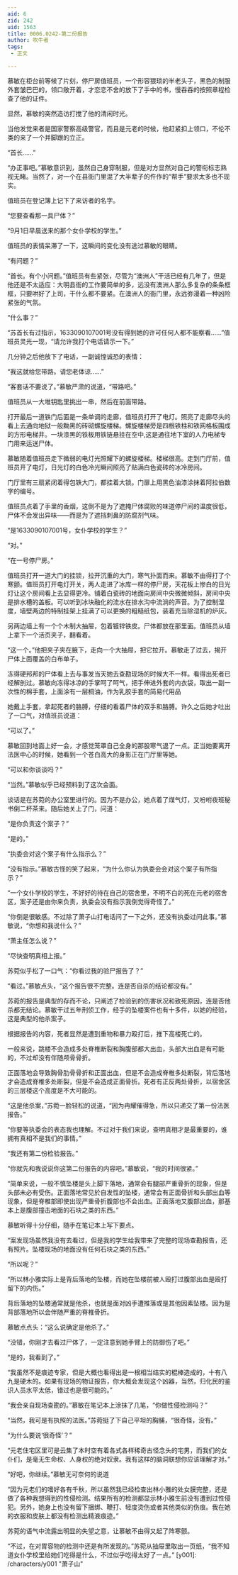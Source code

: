 ```yaml
---
aid: 6
zid: 242
uid: 1563
title: 0006.0242-第二份报告
author: 吹牛者
tags: 
 - 正文

---
```




  慕敏在柜台前等候了片刻，停尸房值班员，一个形容猥琐的半老头子，黑色的制服外套皱巴巴的，领口敞开着，才恋恋不舍的放下了手中的书，慢吞吞的按照章程检查了他的证件。

  显然，慕敏的突然造访打搅了他的清闲时光。

  当他发觉来者是国家警察高级警官，而且是元老的时候，他赶紧扣上领口，不伦不类的来了一个并脚跟的立正。

  “首长……”

  “办正事吧。”慕敏意识到，虽然自己身穿制服，但是对方显然对自己的警衔标志熟视无睹。当然了，对一个在县衙门里混了大半辈子的仵作的“帮手”要求太多也不现实。

  值班员在登记簿上记下了来访者的名字。

  “您要查看那一具尸体？”

  “9月1日早晨送来的那个女仆学校的学生。”

  值班员的表情呆滞了一下，这瞬间的变化没有逃过慕敏的眼睛。

  “有问题？”

  “首长。有个小问题。”值班员有些紧张，尽管为“澳洲人”干活已经有几年了，但是他还是不太适应：大明县衙的工作要简单的多，远没有澳洲人那么多复杂的条条框框，只要哄好了上司，干什么都不要紧。在澳洲人的衙门里，永远弥漫着一种凶险紧张的气氛。

  “什么事？”

  “苏首长有过指示，1633090107001号没有得到她的许可任何人都不能察看……”值班员灵光一现，“请允许我打个电话请示一下。”

  几分钟之后他放下了电话，一副诚惶诚恐的表情：

  “我这就给您带路。请您老体谅……”

  “客套话不要说了。”慕敏严肃的说道，“带路吧。”

  值班员从一大堆钥匙里挑出一串，然后在前面带路。

  打开最后一道铁门后面是一条单调的走廊，值班员打开了电灯。照亮了走廊尽头的看上去通向地狱一般黝黑的砖砌螺旋楼梯。螺旋楼梯旁是四根铁柱和铁网格板围成的方形电梯井。一块漆黑的铁板用铁链悬挂在空中,这是通往地下室的人力电梯专门用来运送尸体。

  慕敏随着值班员走下微弱的电灯光照耀下的螺旋楼梯。楼梯很高。走到门厅前，值班员开了电灯，日光灯的白色冷光瞬间照亮了贴满白色瓷砖的冰冷房间。

  门厅里有三扇紧闭着得包铁大门，都挂着大锁。门扉上用黑色油漆涂抹着阿拉伯数字的编号。

  值班员点着了手里的香烟，这倒不是为了遮掩尸体腐败的味道停尸间的温度很低，尸体不会发出异味——而是为了遮挡刺鼻的防腐剂气味。

  “是1633090107001号，女仆学校的学生？”

  “对。”

  “在一号停尸房。”

  值班员打开一道大门的挂锁，拉开沉重的大门，寒气扑面而来。慕敏不由得打了个寒颤。值班员打开电灯开关，两人走进了冰库一样的停尸房，天花板上惨白的日光灯让这个房间看上去显得更冷。铺着白瓷砖的地面向房间中央微微倾斜，房间中央是排水槽的盖板。可以听到冰块融化的流水在排水沟中流淌的声音。为了控制湿度，墙壁两边的特制挂架上挂满了可以更换的粗糙纸包，装着充当除湿机的炉灰。

  另两边墙上有一个个木制大抽屉，包着镀锌铁皮。尸体都放在那里面。值班员从墙上拿下一个活页夹子，翻看着。

  “这一个。”他把夹子夹在腋下，走向一个大抽屉，把它拉开。慕敏走了过去，揭开尸体上面覆盖的白布单子。

  冻得硬邦邦的尸体看上去与事发当天她去查勘现场的时候大不一样。看得出死者已经解剖过。慕敏向冻得冰凉的手掌呵了呵气，把手伸进外套的内衣袋，取出一副一次性的棉手套，上面涂有一层桐油，作为乳胶手套的简易代用品

  她戴上手套，拿起死者的胳膊，仔细的看着尸体的双手和胳膊。许久之后她才吐出了一口气，对值班员说道：

  “可以了。”

  慕敏回到地面上好一会，才感觉笼罩自己全身的那股寒气退了一点。正当她要离开法医中心的时候，她看到一个苍白高大的身影正在门厅里等她。

  “可以和你谈谈吗？”

  “当然。”慕敏似乎已经预料到了这次会面。

  谈话是在苏菀的办公室里进行的。因为不是办公，她点着了煤气灯，又吩咐夜班秘书倒二杯茶来。随后她关上了门，问道：

  “是你负责这个案子？”

  “是的。”

  “执委会对这个案子有什么指示么？”

  “没有指示。”慕敏古怪的笑了起来，“为什么你认为执委会会对这个案子有所指示？”

  “一个女仆学校的学生，不好好的待在自己的宿舍里，不明不白的死在元老的宿舍区，案子还是由你来负责，执委会没有指示我倒觉得奇怪了。”

  “你倒是很敏感。不过除了萧子山打电话问了一下之外，还没有执委过问此事。”慕敏说，“你想和我说什么？”

  “萧主任怎么说？”

  “尽快查明真相上报。”

  苏菀似乎松了一口气：“你看过我的验尸报告了？”

  “看过。”慕敏点头，“这个报告很不完整。连是否自杀的结论都没有。”

  苏菀的报告是典型的存而不论，只阐述了检验到的伤害状况和致死原因，连是否他杀都无结论。慕敏干过五年刑侦工作，经手的坠楼案件也有十多件，以她的经验，这是典型的他杀案子。

  根据报告的内容，死者显然是遭到重物和暴力殴打后，推下高楼死亡的。

  一般来说，跳楼不会造成多处脊椎断裂和胸腹部都大出血，头部大出血是有可能的，不过却没有伴随颅骨骨折。

  正面落地会导致胸骨肋骨骨折和正面出血，但是不会造成脊椎多处断裂，背后落地才会造成脊椎多处断裂，但是不会造成正面骨折。死者有正反两处骨折，以宿舍区的三层楼这个高度是不大可能的。

  “这是他杀案，”苏菀一脸轻松的说道，“因为冉耀催得急，所以只递交了第一份法医报告。”

  “你要等执委会的表态我也理解。不过对于我们来说，查明真相才是最重要的，谁拥有真相不是我们的事情。”

  “我还有第二份检验报告。”

  “你就先和我说说你这第二份报告的内容吧。”慕敏说，“我的时间很紧。”

  “简单来说，一般不慎坠楼是头上脚下落地，通常会有腿部严重骨折的现象，但是头部未必有受伤。正面落地常见於自发性的坠楼，通常会有正面骨折和头部出血等现象，但是脊椎部即使出现严重骨折腹部也不会出血。正面落地又腹部出血，那基本上是腹部撞击地面的石块之类的东西。”

  慕敏听得十分仔细，随手在笔记本上写下要点。

  “案发现场虽然我没有去看过，但是我的学生给我带来了完整的现场查勘报告，还有照片。坠楼现场的地面没有任何石块之类的东西。”

  “所以呢？”

  “所以林小雅实际上是背后落地的坠楼，而她在坠楼前被人殴打过腹部出血是殴打留下的内伤。”

  背后落地的坠楼通常就是他杀，也就是面对凶手遭推落或是其他因素坠楼。因为是背部落地所以会伴随严重的脊椎骨折。

  慕敏点点头：“这么说确定是他杀了。”

  “没错，你刚才去看过尸体了，一定注意到她手臂上的防御伤了吧。”

  “是的，我看到了。”

  “我虽然不是痕迹专家，但是大概也看得出是一根相当结实的棍棒造成的，十有八九是硬木的。如果有现场的物证报告，你大概会发现这个凶器，当然，归化民的鉴识人员水平太低，错过也是很可能的。”

  “我会亲自现场查勘的。”慕敏在笔记本上涂抹了几笔，“你做性侵检测吗？”

  “当然，我可是有执照的法医。”苏菀挺了下自己平坦的胸脯，“很奇怪，没有。”

  “为什么要说‘很奇怪’？”

  “元老住宅区里可是云集了本时空有着各式各样稀奇古怪念头的宅男，而我们的女仆们，是毫无生命权、人身权的绝对奴隶。我有这样的脑洞联想你应该理解才对。”

  “好吧，你继续。”慕敏无可奈何的说道

  “因为元老们的嗜好各有千秋，所以虽然我已经检查出林小雅的处女膜完整，还是做了各种我想得到的性侵检测。结果所有的检测都显示林小雅生前没有遭到过性侵犯。另外，她身上也没有留下捆绑、鞭打、轻度烫伤或者其他类似的伤痕。我在她的衣服和皮肤上都没有检测出精液痕迹。”

  苏菀的语气中流露出明显的失望之意，让慕敏不由得又起了阵寒颤。

  “不过，在对胃容物的检测中还是有所发现的。”苏菀从抽屉里取出一页纸，“我不知道女仆学校里给她们吃得是什么，不过似乎吃得太好了一点。”
[y001]: /characters/y001 "萧子山"


